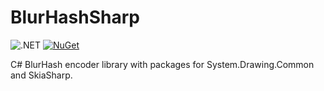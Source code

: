 # BlurHashSharp

![.NET][github-actions-badge] [![NuGet][nuget-badge]][nuget-page]

C# BlurHash encoder library with packages for System.Drawing.Common and SkiaSharp.

[github-actions-badge]: https://github.com/Bond-009/BlurHashSharp/workflows/.NET/badge.svg
[nuget-badge]: https://img.shields.io/nuget/v/BlurHashSharp
[nuget-page]: https://www.nuget.org/packages/BlurHashSharp/
